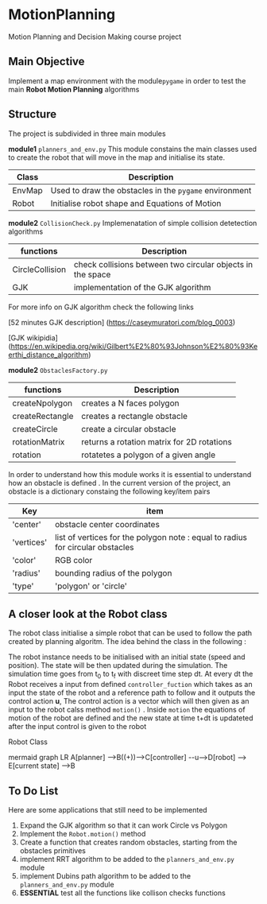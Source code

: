 # MotionPlanning
Motion Planning and Decision Making course project

## Main Objective
Implement a map environment with the module``pygame`` in order to test the main **Robot Motion Planning** algorithms
## Structure
The project is subdivided in three main modules 

 **module1** ``planners_and_env.py``
 This module constains the main classes used to create the robot that will move in the map and initialise its state. 

| Class  | Description                                              |
|--------|----------------------------------------------------------|
| EnvMap | Used to draw the obstacles in the ``pygame`` environment |
| Robot  | Initialise robot shape and Equations of Motion           |


 **module2** ``CollisionCheck.py``
 Implemenatation of simple collision detetection algorithms 
 
| functions       | Description                                                |
|-----------------|------------------------------------------------------------|
| CircleCollision | check collisions between two circular objects in the space |
| GJK             | implementation of the GJK algorithm                        |

For more info on GJK algorithm check the following links

[52 minutes GJK description] (https://caseymuratori.com/blog_0003)

[GJK wikipidia] (https://en.wikipedia.org/wiki/Gilbert%E2%80%93Johnson%E2%80%93Keerthi_distance_algorithm)

**module2** ``ObstaclesFactory.py``


| functions       | Description                                |
|-----------------|--------------------------------------------|
| createNpolygon  | creates a N faces polygon                  |
| createRectangle | creates a rectangle obstacle               |
| createCircle    | create a circular obstacle                 |
| rotationMatrix  | returns a rotation matrix for 2D rotations |
| rotation        | rotatetes a polygon of a given angle       |

In order to understand how this module works it is essential to understand how an obstacle is defined . In the current version of the project, an obstacle is a dictionary constaing the following key/item pairs


| Key        | item                                                                            |
|------------|---------------------------------------------------------------------------------|
| 'center'   | obstacle center coordinates                                                     |
| 'vertices' | list of vertices for the polygon  note : equal to radius for circular obstacles |
| 'color'    | RGB color                                                                       |
| 'radius'   | bounding radius of the polygon                                                  |
| 'type'     | 'polygon' or 'circle'                                                           |


## A closer look at the Robot class

The robot class initialise a simple robot that can be used to follow the path created by planning algoritm. The idea behind the class in the following :

The robot instance needs to be initialised with an initial state (speed and position). The state will be then updated during the simulation. The simulation time goes from t<sub>0</sub> to t<sub>f</sub> with discreet time step dt.  At every dt the Robot receives a input from defined ``controller_fuction`` which takes as an input the state of the robot and a reference path to follow and it outputs the control action **u**,
The control action is a  vector which will then given as an input to the robot calss method ``motion()`` . Inside ``motion`` the equations of motion of the robot are defined and the new state at time t+dt is updateted after the input control is given to the robot

 Robot Class

mermaid
graph LR
A[planner] -->B((+))-->C[controller] --u-->D[robot] --> E[current state] -->B


## To Do List
Here are some applications that still need to be  implemented
1. Expand the GJK algorithm so that it can work Circle vs Polygon
2. Implement the ``Robot.motion()`` method
3.  Create a function that creates random obstacles, starting from the obstacles primitives
4. implement RRT algorithm to be added to the ``planners_and_env.py`` module
5. implement Dubins path algorithm to be added to the ``planners_and_env.py`` module
6. **ESSENTIAL**  test all the functions like collison checks functions 

